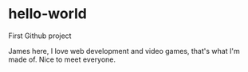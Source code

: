 # hello-world
First Github project

James here, I love web development and video games, that's what I'm made of.
Nice to meet everyone.
